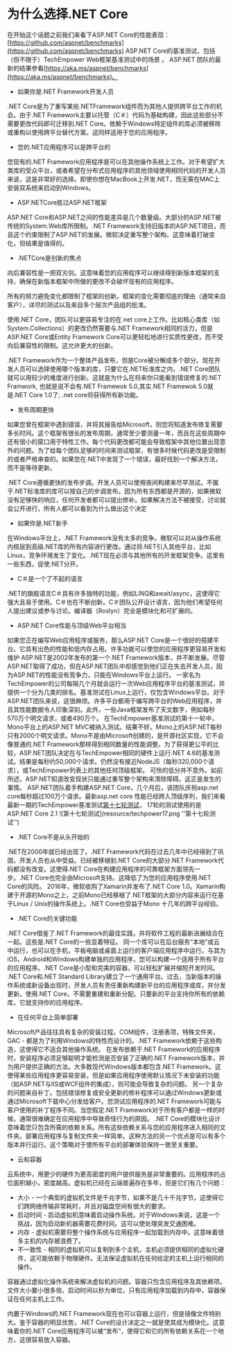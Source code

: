 # 为什么选择.NET Core

在开始这个话题之前我们来看下ASP.NET Core的性能表现： [https://github.com/aspnet/benchmarks](https://github.com/aspnet/benchmarks)
ASP.NET Core的基准测试，包括（但不限于）TechEmpower Web框架基准测试中的场景 。 ASP.NET 团队的最新的结果参看[https://aka.ms/aspnet/benchmarks](https://aka.ms/aspnet/benchmarks)。

* 如果你是.NET Framework开发人员

.NET Core是为了重写某些.NETFramework组件而为其他人提供跨平台工作的机会。由于.NET Framework主要以托管（C＃）代码为基础构建，因此这些部分不需要更改代码即可迁移到.NET Core。依赖于Windows特定组件的库必须被移除或重构以使用跨平台替代方案。这同样适用于您的应用程序。

* 您的.NET应用程序可以是跨平台的

您现有的.NET Framework应用程序是可以在其他操作系统上工作。对于希望扩大类库的受众平台，或者希望在分布式应用程序的其他领域使用相同代码的开发人员来说，这是非常好的选择。即使你想在MacBook上开发.NET，而无需在MAC上安装双系统来启动到Windows。

* ASP.NETCore胜过ASP.NET框架

ASP.NET Core和ASP.NET之间的性能差异是几个数量级。大部分的ASP.NET被传统的System.Web库所限制。.NET Framework支持旧版本的ASP.NET项目，而且这个约束限制了ASP.NET的发展。微软决定重写整个架构。这意味着打破变化，但结果是值得的。

* .NETCore是创新的焦点
  
向后兼容性是一把双刃剑。这意味着您的应用程序可以继续得到新版本框架的支持，确保在新版本框架中所做的更改不会破坏现有的应用程序。

所有的努力避免变化都限制了框架的创新。框架的变化需要彻底的理由（通常来自客户），详尽的测试以及来自多个层次产品组的批准。

使用.NET Core，团队可以更容易专注的在.net core上工作。比如核心类库（如System.Collections）的更改仍然需要与.NET Framework相同的活力，但是ASP.NET Core或Entity Framework Core可以更轻松地进行实质性更改，而不受向后兼容性的限制。这允许更大的创新。

.NET Framework作为一个整体产品发布，但是Core被分解成多个部分。现在开发人员可以选择使用哪个版本的库，只要它在.NET标准库之内，.NET Core团队就可以用较少的难度进行创新。这就是为什么在将来你只能看到错误修复的.NET Framwork, 也就是说不会有.NET Framewok 5.0,其实.NET Framewok 5.0就是.NET Core 1.0了; .net core将获得所有新功能。

* 发布周期更快
  
如果您曾在框架中遇到错误，并将其报告给Microsoft，则您将知道发布修复需要多长时间。这个框架有很长的发布周期，通常至少要测量一年，而且在这些周期中还有很小的窗口用于特性工作。每个代码更改都可能会导致框架中其他位置出现意外的问题。为了给每个团队足够的时间来测试框架，有很多时候代码更改是受限制的或者严格审查的。如果您在.NET中发现了一个错误，最好找到一个解决方法，而不是等待更新。

.NET Core遵循更快的发布步调。开发人员可以使用夜间构建来尽早测试。不属于.NET标准库的库可以按自己的步调发布。因为所有东西都是开源的，如果微软没有足够快的响应，任何开发者都可以提出修补。如果解决方法不被接受，讨论就会公开进行，所有人都可以看到为什么做出这个决定

* 如果你是.NET新手
  
在Windows平台上，.NET Framework没有太多的竞争。微软可以对从操作系统内核层到高级.NET库的所有内容进行更改。通过将.NET引入其他平台，比如Linux，竞争环境发生了变化。.NET现在必须与其他所有的开发框架竞争。这里有一些东西，促使.NET分开。

* C＃是一个了不起的语言

.NET的旗舰语言C＃具有许多独特的功能，例如LINQ和await/async，这使得它强大且易于使用。C＃也在不断创新。C＃团队公开设计语言，因为他们希望任何人提出建议或参与讨论。编译器（Roslyn）完全是模块化和可扩展的。

* ASP.NET Core性能与顶级Web平台相当

如果您正在编写Web应用程序或服务，那么ASP.NET Core是一个很好的搭建平台。它具有出色的性能和低内存占用。许多功能可以使您的应用程序更容易开发和维护
ASP.NET是2002年发布的第一个.NET Framework版本，并不断发展。尽管ASP.NET取得了成功，但在ASP.NET团队中却感觉到他们正在失去开发人员，因为ASP.NET的性能没有竞争力，只能在Windows平台上运行。
一家名为TechEmpower的公司每隔几个月就会运行一次Web应用程序平台的基准测试，并提供一个分为几类的排名。基准测试在Linux上运行，仅包含Windows平台。对于ASP.NET团队来说，这很麻烦。许多平台都用于编写跨平台的Web应用程序，并且其性能数据令人印象深刻。此外，一些Java框架发布了天文数字，例如每秒570万个明文请求，或者490万个。
在TechEmpower基准测试的第十一轮中，Mono平台上的ASP.NET MVC被纳入测试。结果不好。Mono上的ASP.NET每秒只有2000个明文请求。Mono不是由Microsoft创建的，是开源社区实现，它不会像普通的.NET Framework那样得到相同数量的性能调整。为了获得更公平的比较，ASP.NET团队决定在与TechEmpower相同的硬件上运行.NET 4.6的基准测试。结果是每秒约50,000个请求。仍然没有接近NodeJS（每秒320,000个请求），或TechEmpower列表上的其他任何顶级框架。
可怜的低分并不意外。如前所述，ASP.NET知道改变现状只能通过重写整个架构来清除障碍。这正是发生的事情。
ASP.NET团队着手构建ASP.NET Core，几个月后，该团队庆祝asp.net core每秒超过100万个请求。最新asp.net core 性能已经跨入顶级序列，我们来看最新一期的TechEmpower基准测试[第十七轮测试](https://www.techempower.com/benchmarks/#section=data-r17&hw=ph&test=plaintext)， 
17轮的测试使用的是ASP.NET Core 2.1
 ![第十七轮测试](resource/techpower17.png ''第十七轮测试'')
* .NET Core不是从头开始的

.NET在2000年就已经出现了。.NET Framework代码在过去几年中已经得到了巩固，开发人员也从中受益。已经被移植到.NET Core的大部分.NET Framework代码都没有改变。这使得.NET Core在构建应用程序的可靠框架方面领先一步。.NET Core也完全由Microsoft支持。这降低了为您的应用程序使用.NET Core的风险。
2016年，微软收购了Xamarin并发布了.NET Core 1.0。Xamarin构建于开源的Mono之上，之前Mono已经移植了.NET框架的大部分内容来运行在基于Linux / Unix的操作系统上。.NET Core也受益于Mono 十几年的跨平台经验。

* .NET Core的关键功能

.NET Core借鉴了.NET Framework的最佳实践，并将软件工程的最新进展结合在一起。这些是.NET Core的一些显着特征。
同一个库可以在后台服务“本地”或云中运行，也可以在手机，平板电脑或桌面上运行的客户端应用程序中运行。与其为iOS，Android和Windows构建单独的应用程序，您可以构建一个适用于所有平台的应用程序。.NET Core是小型和完美的容器，可以轻松扩展并缩短开发时间。
.NET Core和.NET Standard Library建立了一个通用平台。过去，当新版本的操作系统或新设备出现时，开发人员有责任重新构建新平台的应用程序或库，并分发更新。使用.NET Core，不需要重建和重新分配。只要新的平台支持你所有的依赖库，它就支持你的应用程序。

* 在任何平台上简单部署

Microsoft产品往往具有复杂的安装过程。COM组件，注册表项，特殊文件夹，GAC - 都是为了利用Windows的特性而设计的。.NET Framework依赖于这些构造，这使得它不适合其他操作系统。
在发布依赖于.NET Framework的应用程序时，安装程序必须足够聪明才能检测是否安装了正确的.NET Framework版本，并为用户提供正确的方法。大多数现代Windows版本都包含.NET Framework。这使得某些应用程序更容易安装，但是如果应用程序使用默认情况下未安装的功能（如ASP.NET与IIS或WCF组件的集成），则可能会导致复杂的问题。
另一个复杂的问题来自补丁。包括错误修复或安全更新的修补程序可以通过Windows更新或通过Microsoft下载中心分发给客户。您测试应用程序的.NET Framework可能与客户使用的补丁程序不同。当您假定.NET Framework对于所有客户都是一样的时候，通常很难确定在应用程序中导致奇怪行为的原因。
.NET Core的模块化设计意味着您只包含所需的依赖关系。所有这些依赖关系与您的应用程序进入相同的文件夹。部署应用程序与复制文件夹一样简单。这种方法的另一个优点是可以有多个版本并行运行。这个策略对于使所有平台的部署体验保持一致至关重要。

* 云和容器

云系统中，用更少的硬件为更高密度的用户提供服务是非常重要的。应用程序的占位面积越小，密度越高。虚拟机已经在云端普遍存在多年，但是它们有几个问题：
   - 大小 - 一个典型的虚拟机文件是千兆字节，如果不是几十千兆字节。这使得它们跨网络传输非常耗时，并且对磁盘空间有很大的要求。
   - 启动时间 - 启动虚拟机意味着启动操作系统。对于Windows来说，这是一个挑战，因为启动新机器需要花费时间。这可以使处理突发交通困难。
   - 内存 - 虚拟机需要将整个操作系统与应用程序一起加载到内存中。这意味着很多主机的内存被浪费了。
   - 不一致性 - 相同的虚拟机可以复制到多个主机，主机必须提供相同的虚拟化硬件，这可能依赖于物理硬件。无法保证虚拟机在任何给定的主机上运行相同的操作。

容器通过虚拟化操作系统来解决虚拟机的问题。容器只包含应用程序及其依赖项。文件大小要小很多倍，启动时间以秒为单位，只有应用程序加载到内存中，容器保证在任何主机上工作。

内置于Windows的.NET Framework现在也可以容器上运行，但是镜像文件特别大。鉴于容器的明显优势，.NET Core的设计决定之一就是使其成为模块化。这意味着你的.NET Core应用程序可以被“发布”，使得它和它的所有依赖关系在一个地方，这很容易放入容器。
